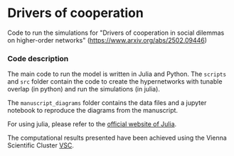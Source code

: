 # Drivers of cooperation
Code to run the simulations for "Drivers of cooperation in social dilemmas on higher-order networks" (https://www.arxiv.org/abs/2502.09446)

### Code description
The main code to run the model is written in Julia and Python. The `scripts` and `src` folder contain the code to create the hypernetworks with tunable overlap (in python) and run the simulations (in julia).


The `manuscript_diagrams` folder contains the data files and a jupyter notebook to reproduce the diagrams from the manuscript.


For using julia, please refer to the [official website of Julia](https://julialang.org/downloads/). 


The computational results presented have been achieved using the Vienna Scientific Cluster [VSC](https://vsc.ac.at/home/).